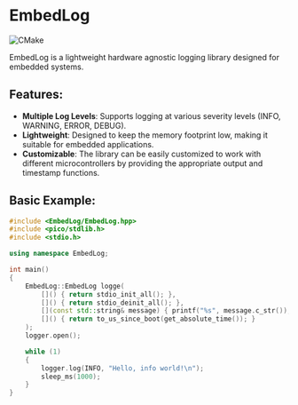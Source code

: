 # EmbedLog

![CMake](https://github.com/joeinman/EmbedLog/actions/workflows/cmake.yml/badge.svg)

EmbedLog is a lightweight hardware agnostic logging library designed for embedded systems.

## Features:

- **Multiple Log Levels**: Supports logging at various severity levels (INFO, WARNING, ERROR, DEBUG).
- **Lightweight**: Designed to keep the memory footprint low, making it suitable for embedded applications.
- **Customizable**: The library can be easily customized to work with different microcontrollers by providing the appropriate output and timestamp functions.

## Basic Example:

```cpp
#include <EmbedLog/EmbedLog.hpp>
#include <pico/stdlib.h>
#include <stdio.h>

using namespace EmbedLog;

int main()
{
    EmbedLog::EmbedLog logge(
        []() { return stdio_init_all(); },
        []() { return stdio_deinit_all(); },
        [](const std::string& message) { printf("%s", message.c_str()); },
        []() { return to_us_since_boot(get_absolute_time()); }
    );
    logger.open();

    while (1)
    {
        logger.log(INFO, "Hello, info world!\n");
        sleep_ms(1000);
    }
}
```
